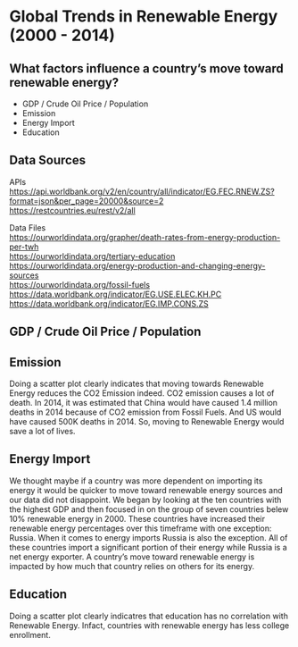 # Global Trends in Renewable Energy (2000 - 2014)

## What factors influence a country’s move toward renewable energy?

- GDP / Crude Oil Price / Population
- Emission
- Energy Import
- Education

## Data Sources
APIs <br />
<https://api.worldbank.org/v2/en/country/all/indicator/EG.FEC.RNEW.ZS?format=json&per_page=20000&source=2> <br />
<https://restcountries.eu/rest/v2/all> <br />

Data Files <br />
<https://ourworldindata.org/grapher/death-rates-from-energy-production-per-twh> <br />
<https://ourworldindata.org/tertiary-education> <br />
<https://ourworldindata.org/energy-production-and-changing-energy-sources> <br />
<https://ourworldindata.org/fossil-fuels> <br />
<https://data.worldbank.org/indicator/EG.USE.ELEC.KH.PC> <br />
<https://data.worldbank.org/indicator/EG.IMP.CONS.ZS> <br />

## GDP / Crude Oil Price / Population

## Emission
Doing a scatter plot clearly indicates that moving towards Renewable Energy reduces the CO2 Emission indeed. CO2 emission causes a lot of death. In 2014, it was estimated that China would have caused 1.4 million deaths in 2014 because of CO2 emission from Fossil Fuels. And US would have caused 500K deaths in 2014. So, moving to Renewable Energy would save a lot of lives.

## Energy Import
We thought maybe if a country was more dependent on importing its energy it would be quicker to move toward renewable energy sources and our data did not disappoint. We began by looking at the ten countries with the highest GDP and then focused in on the group of seven countries belew 10% renewable energy in 2000. These countries have increased their renewable energy percentages over this timeframe with one exception: Russia. When it comes to energy imports Russia is also the exception. All of these countries import a significant portion of their energy while Russia is a net energy exporter. A country’s move toward renewable energy is impacted by how much that country relies on others for its energy. 


## Education
Doing a scatter plot clearly indicatres that education has no correlation with Renewable Energy. Infact, countries with renewable energy has less college enrollment.
